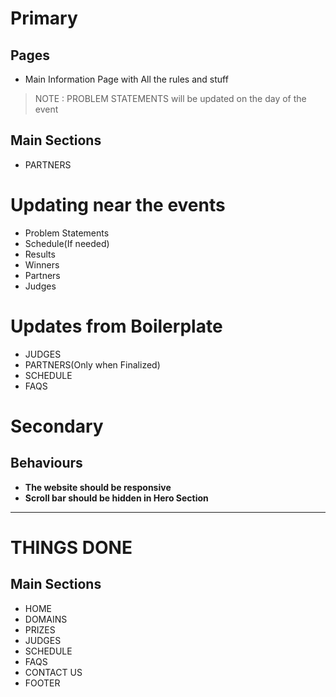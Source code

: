 # Primary

## Pages
* Main Information Page with All the rules and stuff
> NOTE : PROBLEM STATEMENTS will be updated on the day of the event

## Main Sections

* PARTNERS

# Updating near the events

* Problem Statements
* Schedule(If needed)
* Results
* Winners
* Partners
* Judges


# Updates from Boilerplate

* JUDGES
* PARTNERS(Only when Finalized)
* SCHEDULE
* FAQS


# Secondary
## Behaviours
*  **The website should be responsive**
*  **Scroll bar should be hidden in Hero Section**


---

# THINGS DONE


## Main Sections
* HOME
* DOMAINS
* PRIZES
* JUDGES
* SCHEDULE
* FAQS
* CONTACT US
* FOOTER